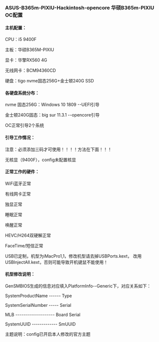 ### ASUS-B365m-PIXIU-Hackintosh-opencore    华硕B365m-PIXIU  OC配置

#### 主机配置：

CPU：i5 9400F

主板：华硕B365M-PIXIU

显卡：华擎RX560 4G

无线网卡：BCM94360CD

硬盘：tigo nvme固态256G+金士顿240G SSD

#### 各硬盘系统分布：

nvme 固态256G：Windows 10 1809 --UEFI引导

金士顿240G固态：big sur 11.3.1 --opencore引导

OC正常引导2个系统

#### 引导工作情况：

注意：必须添加三码才可使用！！！！方法在下面！！！

无核显（9400F），config未配置核显

#### 正常工作的硬件：

WiFi蓝牙正常

有线网卡正常

独显正常

睡眠正常

唤醒正常

HEVC/H264双硬解正常

FaceTime/短信正常

USB已定制，机型为iMacPro1,1，修改机型请去掉USBPorts.kext， 改用USBInjectAll.kext，否则可能导致开机键鼠不能使用！

#### 机型修改说明：

GenSMBIOS生成的信息对应填入PlatformInfo--Generic下，对应关系如下：

SystemProductName ------ Type

SystemSerialNumber ----- Serial

MLB -------------------- Board Serial

SystemUUID ------------- SmUUID

主题说明：config已开启本人修改的官方主题
